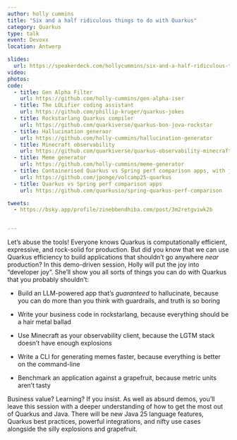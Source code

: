 ```yaml
---
author: holly cummins
title: "Six and a half ridiculous things to do with Quarkus"
category: Quarkus
type: talk
event: Devoxx
location: Antwerp

slides:
  url: https://speakerdeck.com/hollycummins/six-and-a-half-ridiculous-things-to-do-with-quarkus
video:
photos:
code:
  - title: Gen Alpha Filter
    url: https://github.com/holly-cummins/gen-alpha-iser
  - title: The LOLifier coding assistant
    url: https://github.com/phillip-kruger/quarkus-jokes
  - title: Rockstarlang Quarkus compiler
    url: https://github.com/quarkiverse/quarkus-bon-jova-rockstar
  - title: Hallucination generaor
    url: https://github.com/holly-cummins/hallucination-generator
  - title: Minecraft observability
    url: https://github.com/quarkiverse/quarkus-observability-minecraft
  - title: Meme generator
    url: https://github.com/holly-cummins/meme-generator
  - title: Containerised Quarkus vs Spring perf comparison apps, with just files
    url: https://github.com/jponge/volcamp25-quarkus
  - title: Quarkus vs Spring perf comparison apps
    url: https://github.com/quarkusio/spring-quarkus-perf-comparison

tweets:
  - https://bsky.app/profile/zinebbendhiba.com/post/3m2retgviwk2b


---
```



Let’s abuse the tools! Everyone knows Quarkus is computationally efficient, expressive, and rock-solid for production.
But did you know that we can use Quarkus efficiency to build applications that shouldn’t go anywhere *near* production?
In this demo-driven session, Holly will put the joy into “developer joy”. She’ll show you all sorts of things you can do
with Quarkus that you probably shouldn’t:

- Build an LLM-powered app that’s *guaranteed* to hallucinate, because you can do more than you think with guardrails,
  and truth is so boring

- Write your business code in rockstarlang, because everything should be a hair metal ballad

- Use Minecraft as your observability client, because the LGTM stack doesn’t have enough explosions

- Write a CLI for generating memes faster, because everything is better on the command-line

- Benchmark an application against a grapefruit, because metric units aren’t tasty

Business value? Learning? If you insist. As well as absurd demos, you’ll leave this session with a deeper understanding
of how to get the most out of Quarkus and Java. There will be new Java 25 language features, Quarkus best practices,
powerful integrations, and nifty use cases alongside the silly explosions and grapefruit.

